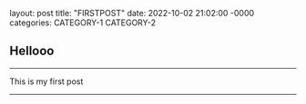
layout: post
title: "FIRSTPOST"
date: 2022-10-02 21:02:00 -0000
categories: CATEGORY-1 CATEGORY-2


## Hellooo

---

This is my first post

---

